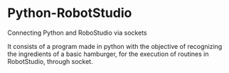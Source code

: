 # Python-RobotStudio
Connecting Python and RoboStudio via sockets


It consists of a program made in python with the objective of recognizing the ingredients of a basic hamburger, for the execution of routines in RobotStudio, through socket.
